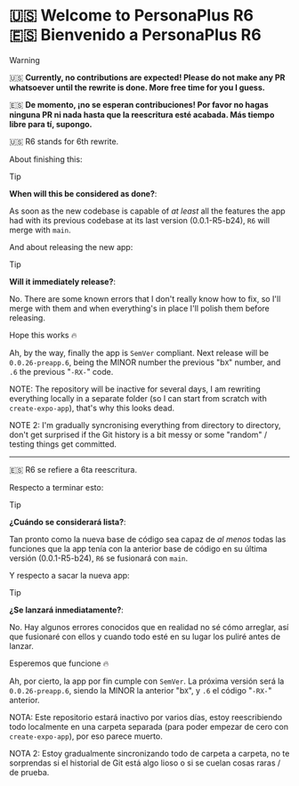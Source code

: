 <!--R6 MD ONLY, remove on merge-->
# :us: Welcome to PersonaPlus R6<br />:es: Bienvenido a PersonaPlus R6

> [!WARNING]
> :us: **Currently, no contributions are expected! Please do not make any PR whatsoever until the rewrite is done. More free time for you I guess.**
>
> :es: **De momento, ¡no se esperan contribuciones! Por favor no hagas ninguna PR ni nada hasta que la reescritura esté acabada. Más tiempo libre para tí, supongo.**

:us: R6 stands for 6th rewrite.

About finishing this:

> [!TIP]
> **When will this be considered as done?**:
>
> As soon as the new codebase is capable of _at least_ all the features the app had with its previous codebase at its last version (0.0.1-R5-b24), `R6` will merge with `main`.

And about releasing the new app:

> [!TIP]
> **Will it immediately release?**:
>
> No. There are some known errors that I don't really know how to fix, so I'll merge with them and when everything's in place I'll polish them before releasing.

Hope this works :fire:

Ah, by the way, finally the app is `SemVer` compliant. Next release will be `0.0.26-preapp.6`, being the MINOR number the previous "b`X`" number, and `.6` the previous "`-RX-`" code.

NOTE: The repository will be inactive for several days, I am rewriting everything locally in a separate folder (so I can start from scratch with `create-expo-app`), that's why this looks dead.

NOTE 2: I'm gradually syncronising everything from directory to directory, don't get surprised if the Git history is a bit messy or some "random" / testing things get committed.

---

:es: R6 se refiere a 6ta reescritura.

Respecto a terminar esto:

> [!TIP]
> **¿Cuándo se considerará lista?**:
>
> Tan pronto como la nueva base de código sea capaz de _al menos_ todas las funciones que la app tenía con la anterior base de código en su última versión (0.0.1-R5-b24), `R6` se fusionará con `main`.

Y respecto a sacar la nueva app:

> [!TIP]
> **¿Se lanzará inmediatamente?**:
>
> No. Hay algunos errores conocidos que en realidad no sé cómo arreglar, así que fusionaré con ellos y cuando todo esté en su lugar los puliré antes de lanzar.

Esperemos que funcione :fire:

Ah, por cierto, la app por fin cumple con `SemVer`. La próxima versión será la `0.0.26-preapp.6`, siendo la MINOR la anterior "b`X`", y `.6` el código "`-RX-`" anterior.

NOTA: Este repositorio estará inactivo por varios días, estoy reescribiendo todo localmente en una carpeta separada (para poder empezar de cero con `create-expo-app`), por eso parece muerto.

NOTA 2: Estoy gradualmente sincronizando todo de carpeta a carpeta, no te sorprendas si el historial de Git está algo lioso o si se cuelan cosas raras / de prueba.

<!-- <h1 align="center">PersonaPlus</h1> -->

<!-- ![PersonaPlus banner](https://raw.githubusercontent.com/ZakaHaceCosas/personaplus/main/assets/PP_BANNER.png) -->

<!--markdownlint-disable-next-line-->
<!-- <div align="center">

[![GitHub last commit](https://img.shields.io/github/last-commit/ZakaHaceCosas/personaplus?style=for-the-badge&logo=github&color=black)](https://github.com/ZakaHaceCosas/personaplus/commits/)
[![GitHub Repo size](https://img.shields.io/github/repo-size/ZakaHaceCosas/personaplus?style=for-the-badge&logo=visualstudiocode)](https://github.com/ZakaHaceCosas/personaplus/tree/main/app)
[![GitHub Repo stars](https://img.shields.io/github/stars/ZakaHaceCosas/personaplus?style=for-the-badge&logo=github&color=orange)](https://github.com/ZakaHaceCosas/personaplus/stargazers)
![Created at](https://img.shields.io/github/created-at/ZakaHaceCosas/personaplus?style=for-the-badge&color=white&logo=github)
[![GitHub License](https://img.shields.io/github/license/zakahacecosas/personaplus?style=for-the-badge&color=%23d52e35)](https://github.com/ZakaHaceCosas/personaplus/blob/main/LICENSE.md)
[![Website](https://img.shields.io/website?url=https%3A%2F%2Fpersonaplus.vercel.app&up_message=WORKING%20%3A%5D&up_color=%2332FF80&down_message=NOT%20WORKING%20%3A%5B&down_color=%23FF3232&style=for-the-badge)](https://personaplus.vercel.app)
[![App version](https://img.shields.io/github/package-json/v/zakahacecosas/personaplus?style=for-the-badge&labelColor=%23000&color=%23fff)](https://github.com/ZakaHaceCosas/personaplus/blob/main/package.json#L3)

</div> -->

<!-- ## DATE UN PLUS

**PersonaPlus** es una app de código abierto 3 en 1 para ayudar a los usuarios a cuidar de su salud, dieta, y bienestar digital. A ***darse más***, como nos gusta decir.

Este repositorio es un *monorepo*, aloja la app PersonaPlus y la libreria [OpenHealthJS](https://github.com/ZakaHaceCosas/personaplus/blob/main/core/README.md), creada por nosotrs para obtener datos de salud precisos con los que ayudar al usuario.

## Descargar la app

Prueba la app descargando una *Pre-Release* desde la [página de lanzamientos](https://github.com/ZakaHaceCosas/personaplus/releases). **No hay versiones estables**, así que es normal encontrar fallos y funciones aún no implementadas.

### Testing

PersonaPlus está en su primera fase, codename "*PRE-APP*", con varios errores conocidos. Si encuentras algún problema, por favor [repórtalo aquí](https://github.com/ZakaHaceCosas/personaplus/issues). ¡Cada aporte cuenta!

## Funciones planeadas, hoja de ruta, y más

Muchas funciones están en desarrollo o por implementar. Puedes ver lo planeado en la página de Issues o en el [proyecto de GitHub](https://github.com/users/ZakaHaceCosas/projects/1/views/1).

Respecto a las *milestones*, estas incluyen las "issues" de etiqueta `ROADMAP` según para cuando se quieren completar. Cuando se vayan creando nuevas issues por los demás usuarios, como sugerencias o errores, aquellas que se acepten se irán añadiendo a las milestones según la prioridad dada.

## ¿Cómo contribuir?

Fácil: clona el repositorio (`git clone https://github.com/ZakaHaceCosas/personaplus.git`) y empieza a programar. Todas las contribuciones son bienvenidas. Programa a tu manera, aunque te agradecería seguir las [PAUTAS DE CONTRIBUCIÓN](https://github.com/ZakaHaceCosas/personaplus/blob/main/CONTRIBUTING.md) y la [DOCUMENTACIÓN](https://github.com/ZakaHaceCosas/personaplus/blob/main/DOCS.md).

## Licencia y créditos

### Licencia

PersonaPlus está licenciada bajo la licencia GPL-3.0-only. En resumen: puedes utilizar la aplicación para cualquier propósito, examinar, descargar, reutilizar, modificar y redistribuir el código fuente y las versiones modificadas libremente. Sin embargo, cualquier redistribución o modificación debe ser bajo la misma licencia GPL-3.0-only. Esto significa que tu redistribución debe ser de código abierto, incluir un acceso claro al código fuente y proporcionar créditos tanto al creador original como a cualquier otro contribuidor bajo GPL-3.0 u otras licencias que requieran atribución.

Asegúrate de que cualquier software de terceros utilizado que esté bajo diferentes licencias (como MIT) también se maneje adecuadamente según sus términos específicos.

### Créditos

#### Creador y contribuidores

Creado por Zakaria ([@ZakaHaceCosas](https://bento.me/zakahacecosas)).

[Todos los contribuidores aparecen en esta pestaña](https://github.com/zakaHaceCosas/personaplus/graphs/contributors). Los que hagan aportes significativos, aparecerán también aquí. ¡Gracias por contribuir!

#### Software libre

Gracias a todo este maravilloso software libre, PersonaPlus es posible. ¡Gracias!

- [React](https://react.dev/) (y los paquetes asociados)
- [React Native](https://reactnative.dev/) (y los paquetes asociados)
- [Expo](https://expo.dev/) (y los paquetes asociados)
- [React Native Countdown Circle Timer](https://github.com/vydimitrov/react-countdown-circle-timer/)
- [React Native SVG](https://github.com/software-mansion/react-native-svg)
- [React Navigation](https://github.com/react-navigation/react-navigation)
- [i18next](https://github.com/i18next/i18next)

## Únete al club de los que quieren darse más :]

<!--markdownlint-disable-next-line-- CLOSEME
<div align="center">

[![YouTube button](https://img.shields.io/badge/YouTube-PersonaPlus-red?style=for-the-badge&logo=youtube)](https://www.youtube.com/playlist?list=PLdif1flfmG__g_a1QSmBNnSh_6pAeRizW)
[![Discord button](https://img.shields.io/badge/Discord-Servidor_de_Discord-blue?style=for-the-badge&logo=discord&logoColor=white)](https://discord.com/invite/euVHrr46c6)

</div>
 -->
